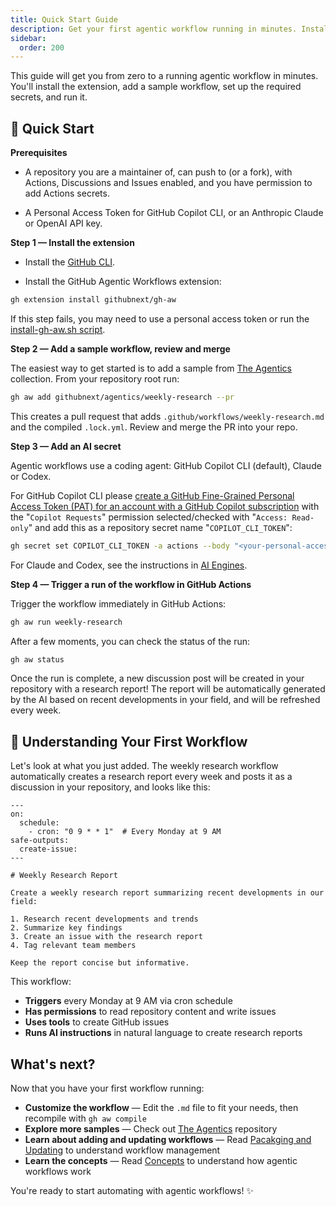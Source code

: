 ```yaml
---
title: Quick Start Guide
description: Get your first agentic workflow running in minutes. Install the extension, add a sample workflow, set up secrets, and run your first AI-powered automation.
sidebar:
  order: 200
---
```


This guide will get you from zero to a running agentic workflow in minutes. You'll install the extension, add a sample workflow, set up the required secrets, and run it.

## 🚀 Quick Start

**Prerequisites**

- A repository you are a maintainer of, can push to (or a fork), with Actions, Discussions and Issues enabled, and you have permission to add Actions secrets.

- A Personal Access Token for GitHub Copilot CLI, or an Anthropic Claude or OpenAI API key. 

**Step 1 — Install the extension**

- Install the [GitHub CLI](https://cli.github.com/).

- Install the GitHub Agentic Workflows extension:

```bash wrap
gh extension install githubnext/gh-aw
```

If this step fails, you may need to use a personal access token or run the [install-gh-aw.sh script](https://raw.githubusercontent.com/githubnext/gh-aw/refs/heads/main/install-gh-aw.sh).

**Step 2 — Add a sample workflow, review and merge**

The easiest way to get started is to add a sample from [The Agentics](https://github.com/githubnext/agentics) collection. From your repository root run:

```bash wrap
gh aw add githubnext/agentics/weekly-research --pr
```

This creates a pull request that adds `.github/workflows/weekly-research.md` and the compiled `.lock.yml`. Review and merge the PR into your repo.

**Step 3 — Add an AI secret**

Agentic workflows use a coding agent: GitHub Copilot CLI (default), Claude or Codex.

For GitHub Copilot CLI please [create a GitHub Fine-Grained Personal Access Token (PAT) for an account with a GitHub Copilot subscription](https://github.com/settings/personal-access-tokens/new) with the "```Copilot Requests```" permission selected/checked with "```Access: Read-only```" and add this as a repository secret name "```COPILOT_CLI_TOKEN```":

```bash
gh secret set COPILOT_CLI_TOKEN -a actions --body "<your-personal-access-token>"
```

For Claude and Codex, see the instructions in [AI Engines](/gh-aw/reference/engines/).

**Step 4 — Trigger a run of the workflow in GitHub Actions**

Trigger the workflow immediately in GitHub Actions:

```bash wrap
gh aw run weekly-research
```

After a few moments, you can check the status of the run:

```bash wrap
gh aw status
```

Once the run is complete, a new discussion post will be created in your repository with a research report! The report will be automatically generated by the AI based on recent developments in your field, and will be refreshed every week.

## 📝 Understanding Your First Workflow

Let's look at what you just added. The weekly research workflow automatically creates a research report every week and posts it as a discussion in your repository, and looks like this:

```aw wrap
---
on:
  schedule:
    - cron: "0 9 * * 1"  # Every Monday at 9 AM
safe-outputs:
  create-issue:
---

# Weekly Research Report

Create a weekly research report summarizing recent developments in our field:

1. Research recent developments and trends
2. Summarize key findings 
3. Create an issue with the research report
4. Tag relevant team members

Keep the report concise but informative.
```

This workflow:
- **Triggers** every Monday at 9 AM via cron schedule
- **Has permissions** to read repository content and write issues
- **Uses tools** to create GitHub issues
- **Runs AI instructions** in natural language to create research reports

## What's next?

Now that you have your first workflow running:

- **Customize the workflow** — Edit the `.md` file to fit your needs, then recompile with `gh aw compile`
- **Explore more samples** — Check out [The Agentics](https://github.com/githubnext/agentics) repository
- **Learn about adding and updating workflows** — Read [Pacakging and Updating](/gh-aw/guides/packaging-imports/) to understand workflow management
- **Learn the concepts** — Read [Concepts](/gh-aw/start-here/concepts/) to understand how agentic workflows work

You're ready to start automating with agentic workflows! ✨
